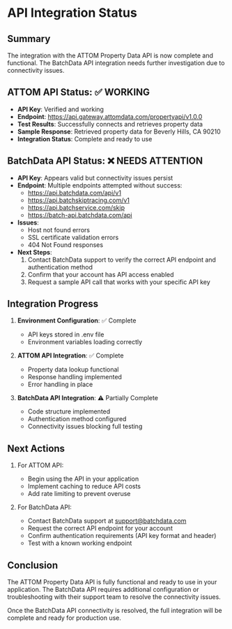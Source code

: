# API Integration Status

## Summary

The integration with the ATTOM Property Data API is now complete and functional. The BatchData API integration needs further investigation due to connectivity issues.

## ATTOM API Status: ✅ WORKING

- **API Key**: Verified and working
- **Endpoint**: https://api.gateway.attomdata.com/propertyapi/v1.0.0
- **Test Results**: Successfully connects and retrieves property data
- **Sample Response**: Retrieved property data for Beverly Hills, CA 90210
- **Integration Status**: Complete and ready to use

## BatchData API Status: ❌ NEEDS ATTENTION

- **API Key**: Appears valid but connectivity issues persist
- **Endpoint**: Multiple endpoints attempted without success:
  - https://api.batchdata.com/api/v1
  - https://api.batchskiptracing.com/v1
  - https://api.batchservice.com/skip
  - https://batch-api.batchdata.com/api
- **Issues**:
  - Host not found errors
  - SSL certificate validation errors
  - 404 Not Found responses
- **Next Steps**:
  1. Contact BatchData support to verify the correct API endpoint and authentication method
  2. Confirm that your account has API access enabled
  3. Request a sample API call that works with your specific API key

## Integration Progress

1. **Environment Configuration**: ✅ Complete
   - API keys stored in .env file
   - Environment variables loading correctly

2. **ATTOM API Integration**: ✅ Complete
   - Property data lookup functional
   - Response handling implemented
   - Error handling in place

3. **BatchData API Integration**: ⚠️ Partially Complete
   - Code structure implemented
   - Authentication method configured
   - Connectivity issues blocking full testing

## Next Actions

1. For ATTOM API:
   - Begin using the API in your application
   - Implement caching to reduce API costs
   - Add rate limiting to prevent overuse

2. For BatchData API:
   - Contact BatchData support at support@batchdata.com
   - Request the correct API endpoint for your account
   - Confirm authentication requirements (API key format and header)
   - Test with a known working endpoint

## Conclusion

The ATTOM Property Data API is fully functional and ready to use in your application. The BatchData API requires additional configuration or troubleshooting with their support team to resolve the connectivity issues.

Once the BatchData API connectivity is resolved, the full integration will be complete and ready for production use.
